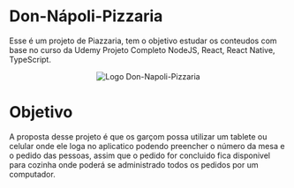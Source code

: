 # Don-Nápoli-Pizzaria
Esse é um projeto de Piazzaria, tem o objetivo estudar os conteudos com base no curso da Udemy Projeto Completo NodeJS, React, React Native, TypeScript.

<div align="center">
  <img alt="Logo Don-Napoli-Pizzaria" src="https://github.com/rafaelnator/Don-Napoli-Pizzaria/blob/main/IMG-README/Logo_Completa.png" heght="50px"/>
</div>

# Objetivo
A proposta desse projeto é que os garçom possa utilizar um tablete ou celular onde ele loga no aplicatico podendo preencher o número da mesa e o pedido das pessoas, assim que o pedido for concluido fica disponivel para cozinha onde poderá se administrado todos os pedidos por um computador.
